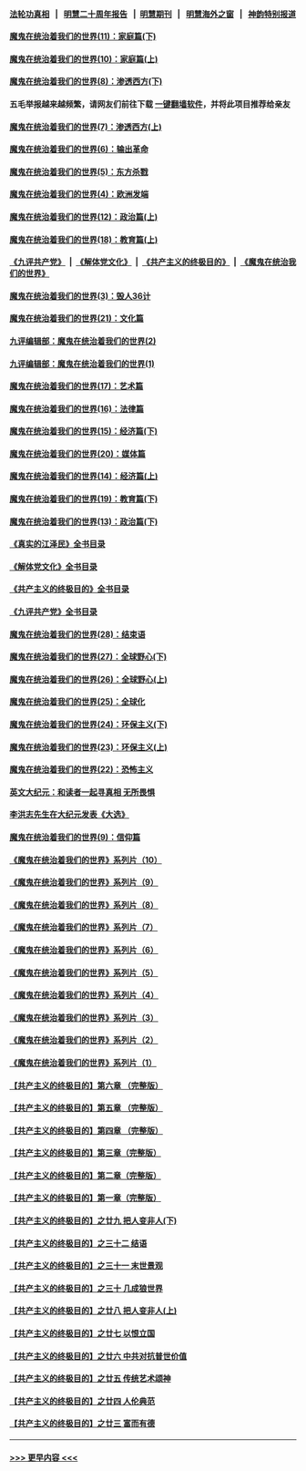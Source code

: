#### [法轮功真相](https://github.com/gfw-breaker/truth/blob/master/README.md?t=0) &nbsp;&nbsp;|&nbsp;&nbsp; [明慧二十周年报告](https://github.com/gfw-breaker/mh-reports/blob/master/README.md?t=0) &nbsp;&nbsp;|&nbsp;&nbsp;[明慧期刊](https://github.com/gfw-breaker/mh-qikan) &nbsp;&nbsp;|&nbsp;&nbsp; [明慧海外之窗](https://github.com/gfw-breaker/mh-news/blob/master/README.md?t=0) &nbsp;&nbsp;|&nbsp;&nbsp; [神韵特别报道](https://github.com/gfw-breaker/mh-news/blob/master/shenyun.md?t=0)
#### [魔鬼在统治着我们的世界(11)：家庭篇(下)](../pages/nsc422/n10440961.md?t=11191101) 
#### [魔鬼在统治着我们的世界(10)：家庭篇(上)](../pages/nsc422/n10435448.md?t=11191101) 
#### [魔鬼在统治着我们的世界(8)：渗透西方(下)](../pages/nsc422/n10429603.md?t=11191101) 
#### 五毛举报越来越频繁，请网友们前往下载 [一键翻墙软件](https://github.com/gfw-breaker/ssr-accounts)，并将此项目推荐给亲友
#### [魔鬼在统治着我们的世界(7)：渗透西方(上)](../pages/nsc422/n10426013.md?t=11191101) 
#### [魔鬼在统治着我们的世界(6)：输出革命](../pages/nsc422/n10421536.md?t=11191101) 
#### [魔鬼在统治着我们的世界(5)：东方杀戮](../pages/nsc422/n10417707.md?t=11191101) 
#### [魔鬼在统治着我们的世界(4)：欧洲发端](../pages/nsc422/n10414890.md?t=11191101) 
#### [魔鬼在统治着我们的世界(12)：政治篇(上)](../pages/nsc422/n10444576.md?t=11191101) 
#### [魔鬼在统治着我们的世界(18)：教育篇(上)](../pages/nsc422/n10526970.md?t=11191101) 
#### [《九评共产党》](https://github.com/begood0513/9ping.md/blob/master/README.md) &nbsp;|&nbsp; [《解体党文化》](../../../../jtdwh.md/blob/master/README.md)  &nbsp;|&nbsp; [《共产主义的终极目的》](../../../../gczydzjmd.md/blob/master/README.md) &nbsp;|&nbsp; [《魔鬼在统治我们的世界》](../../../../mgztzwmdsj.md/blob/master/README.md) 
#### [魔鬼在统治着我们的世界(3)：毁人36计](../pages/nsc422/n10411583.md?t=11191101) 
#### [魔鬼在统治着我们的世界(21)：文化篇](../pages/nsc422/n10597706.md?t=11191101) 
#### [九评编辑部：魔鬼在统治着我们的世界(2)](../pages/nsc422/n10410036.md?t=11191101) 
#### [九评编辑部：魔鬼在统治着我们的世界(1)](../pages/nsc422/n10406825.md?t=11191101) 
#### [魔鬼在统治着我们的世界(17)：艺术篇](../pages/nsc422/n10499093.md?t=11191101) 
#### [魔鬼在统治着我们的世界(16)：法律篇](../pages/nsc422/n10485969.md?t=11191101) 
#### [魔鬼在统治着我们的世界(15)：经济篇(下)](../pages/nsc422/n10469975.md?t=11191101) 
#### [魔鬼在统治着我们的世界(20)：媒体篇](../pages/nsc422/n10586579.md?t=11191101) 
#### [魔鬼在统治着我们的世界(14)：经济篇(上)](../pages/nsc422/n10457370.md?t=11191101) 
#### [魔鬼在统治着我们的世界(19)：教育篇(下)](../pages/nsc422/n10564808.md?t=11191101) 
#### [魔鬼在统治着我们的世界(13)：政治篇(下)](../pages/nsc422/n10448270.md?t=11191101) 
#### [《真实的江泽民》全书目录](../pages/nsc422/n13721399.md?t=11191101) 
#### [《解体党文化》全书目录](../pages/nsc422/n13721157.md?t=11191101) 
#### [《共产主义的终极目的》全书目录](../pages/nsc422/n13721048.md?t=11191101) 
#### [《九评共产党》全书目录](../pages/nsc422/n13708085.md?t=11191101) 
#### [魔鬼在统治着我们的世界(28)：结束语](../pages/nsc422/n10936246.md?t=11191101) 
#### [魔鬼在统治着我们的世界(27)：全球野心(下)](../pages/nsc422/n10928319.md?t=11191101) 
#### [魔鬼在统治着我们的世界(26)：全球野心(上)](../pages/nsc422/n10900318.md?t=11191101) 
#### [魔鬼在统治着我们的世界(25)：全球化](../pages/nsc422/n10788205.md?t=11191101) 
#### [魔鬼在统治着我们的世界(24)：环保主义(下)](../pages/nsc422/n10695307.md?t=11191101) 
#### [魔鬼在统治着我们的世界(23)：环保主义(上)](../pages/nsc422/n10688613.md?t=11191101) 
#### [魔鬼在统治着我们的世界(22)：恐怖主义](../pages/nsc422/n10614727.md?t=11191101) 
#### [英文大纪元：和读者一起寻真相 无所畏惧](../pages/nsc422/n12542027.md?t=11191101) 
#### [李洪志先生在大纪元发表《大选》](../pages/nsc422/n12534746.md?t=11191101) 
#### [魔鬼在统治着我们的世界(9)：信仰篇](../pages/nsc422/n10432159.md?t=11191101) 
#### [《魔鬼在统治着我们的世界》系列片（10）](../pages/nsc422/n12292670.md?t=11191101) 
#### [《魔鬼在统治着我们的世界》系列片（9）](../pages/nsc422/n12290859.md?t=11191101) 
#### [《魔鬼在统治着我们的世界》系列片（8）](../pages/nsc422/n12287445.md?t=11191101) 
#### [《魔鬼在统治着我们的世界》系列片（7）](../pages/nsc422/n12283425.md?t=11191101) 
#### [《魔鬼在统治着我们的世界》系列片（6）](../pages/nsc422/n12282314.md?t=11191101) 
#### [《魔鬼在统治着我们的世界》系列片（5）](../pages/nsc422/n12281419.md?t=11191101) 
#### [《魔鬼在统治着我们的世界》系列片（4）](../pages/nsc422/n12274024.md?t=11191101) 
#### [《魔鬼在统治着我们的世界》系列片（3）](../pages/nsc422/n12271322.md?t=11191101) 
#### [《魔鬼在统治着我们的世界》系列片（2）](../pages/nsc422/n12269049.md?t=11191101) 
#### [《魔鬼在统治着我们的世界》系列片（1）](../pages/nsc422/n12267575.md?t=11191101) 
#### [【共产主义的终极目的】第六章 （完整版）](../pages/nsc422/n11428913.md?t=11191101) 
#### [【共产主义的终极目的】第五章 （完整版）](../pages/nsc422/n11428912.md?t=11191101) 
#### [【共产主义的终极目的】第四章 （完整版）](../pages/nsc422/n11428907.md?t=11191101) 
#### [【共产主义的终极目的】第三章（完整版）](../pages/nsc422/n11428848.md?t=11191101) 
#### [【共产主义的终极目的】第二章（完整版）](../pages/nsc422/n11428831.md?t=11191101) 
#### [【共产主义的终极目的】第一章（完整版）](../pages/nsc422/n11417651.md?t=11191101) 
#### [【共产主义的终极目的】之廿九 把人变非人(下)](../pages/nsc422/n11344140.md?t=11191101) 
#### [【共产主义的终极目的】之三十二 结语](../pages/nsc422/n11360535.md?t=11191101) 
#### [【共产主义的终极目的】之三十一 末世景观](../pages/nsc422/n11351129.md?t=11191101) 
#### [【共产主义的终极目的】之三十 几成狼世界](../pages/nsc422/n11348280.md?t=11191101) 
#### [【共产主义的终极目的】之廿八 把人变非人(上)](../pages/nsc422/n11340492.md?t=11191101) 
#### [【共产主义的终极目的】之廿七 以恨立国](../pages/nsc422/n11336944.md?t=11191101) 
#### [【共产主义的终极目的】之廿六 中共对抗普世价值](../pages/nsc422/n11324785.md?t=11191101) 
#### [【共产主义的终极目的】之廿五 传统艺术颂神](../pages/nsc422/n11296396.md?t=11191101) 
#### [【共产主义的终极目的】之廿四 人伦典范](../pages/nsc422/n11296397.md?t=11191101) 
#### [【共产主义的终极目的】之廿三 富而有德](../pages/nsc422/n11283598.md?t=11191101) 

----
#### [ >>> 更早内容 <<< ](../indexes/nsc422-earlier.md)
